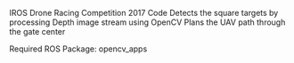 IROS Drone Racing Competition 2017 Code
Detects the square targets by processing Depth image stream using OpenCV
Plans the UAV path through the gate center

Required ROS Package: opencv_apps 
